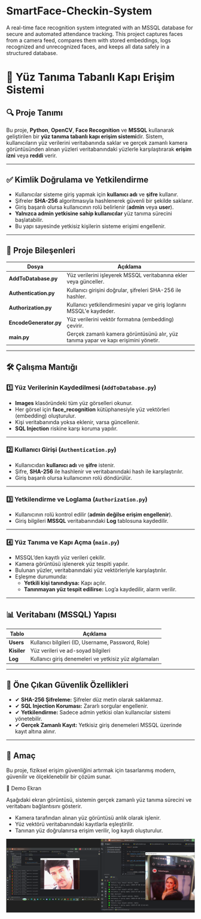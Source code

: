 # SmartFace-Checkin-System
A real-time face recognition system integrated with an MSSQL database for secure and automated attendance tracking. This project captures faces from a camera feed, compares them with stored embeddings, logs recognized and unrecognized faces, and keeps all data safely in a structured database.

# 📌 Yüz Tanıma Tabanlı Kapı Erişim Sistemi

## 🔍 Proje Tanımı
Bu proje, **Python**, **OpenCV**, **Face Recognition** ve **MSSQL** kullanarak geliştirilen bir **yüz tanıma tabanlı kapı erişim sistemi**dir. Sistem, kullanıcıların yüz verilerini veritabanında saklar ve gerçek zamanlı kamera görüntüsünden alınan yüzleri veritabanındaki yüzlerle karşılaştırarak **erişim izni** veya **reddi** verir.

---

## ✅ Kimlik Doğrulama ve Yetkilendirme
- Kullanıcılar sisteme giriş yapmak için **kullanıcı adı** ve **şifre** kullanır.
- Şifreler **SHA-256** algoritmasıyla hashlenerek güvenli bir şekilde saklanır.
- Giriş başarılı olursa kullanıcının rolü belirlenir (**admin** veya **user**).
- **Yalnızca admin yetkisine sahip kullanıcılar** yüz tanıma sürecini başlatabilir.
- Bu yapı sayesinde yetkisiz kişilerin sisteme erişimi engellenir.

---

## 📂 Proje Bileşenleri

| Dosya | Açıklama |
|---------------------|---------------------------------------------------------------------------------------------|
| **AddToDatabase.py** | Yüz verilerini işleyerek MSSQL veritabanına ekler veya günceller. |
| **Authentication.py** | Kullanıcı girişini doğrular, şifreleri SHA-256 ile hashler. |
| **Authorization.py** | Kullanıcı yetkilendirmesini yapar ve giriş loglarını MSSQL'e kaydeder. |
| **EncodeGenerator.py** | Yüz verilerini vektör formatına (embedding) çevirir. |
| **main.py** | Gerçek zamanlı kamera görüntüsünü alır, yüz tanıma yapar ve kapı erişimini yönetir. |

---

## 🛠 Çalışma Mantığı

### 1️⃣ Yüz Verilerinin Kaydedilmesi (`AddToDatabase.py`)
- **Images** klasöründeki tüm yüz görselleri okunur.
- Her görsel için **face_recognition** kütüphanesiyle yüz vektörleri (embedding) oluşturulur.
- Kişi veritabanında yoksa eklenir, varsa güncellenir.
- **SQL Injection** riskine karşı koruma yapılır.

---

### 2️⃣ Kullanıcı Girişi (`Authentication.py`)
- Kullanıcıdan **kullanıcı adı** ve **şifre** istenir.
- Şifre, **SHA-256** ile hashlenir ve veritabanındaki hash ile karşılaştırılır.
- Giriş başarılı olursa kullanıcının rolü döndürülür.

---

### 3️⃣ Yetkilendirme ve Loglama (`Authorization.py`)
- Kullanıcının rolü kontrol edilir (**admin değilse erişim engellenir**).
- Giriş bilgileri **MSSQL** veritabanındaki **Log** tablosuna kaydedilir.

---

### 4️⃣ Yüz Tanıma ve Kapı Açma (`main.py`)
- MSSQL’den kayıtlı yüz verileri çekilir.
- Kamera görüntüsü işlenerek yüz tespiti yapılır.
- Bulunan yüzler, veritabanındaki yüz vektörleriyle karşılaştırılır.
- Eşleşme durumunda:
  - **Yetkili kişi tanındıysa:** Kapı açılır.
  - **Tanınmayan yüz tespit edilirse:** Log’a kaydedilir, alarm verilir.

---

## 📊 Veritabanı (MSSQL) Yapısı

| Tablo | Açıklama |
|----------------|----------------------------------------------------------|
| **Users** | Kullanıcı bilgileri (ID, Username, Password, Role) |
| **Kisiler** | Yüz verileri ve ad-soyad bilgileri |
| **Log** | Kullanıcı giriş denemeleri ve yetkisiz yüz algılamaları |

---

## 🔑 Öne Çıkan Güvenlik Özellikleri
- ✔ **SHA-256 Şifreleme:** Şifreler düz metin olarak saklanmaz.
- ✔ **SQL Injection Koruması:** Zararlı sorgular engellenir.
- ✔ **Yetkilendirme:** Sadece admin yetkisi olan kullanıcılar sistemi yönetebilir.
- ✔ **Gerçek Zamanlı Kayıt:** Yetkisiz giriş denemeleri MSSQL üzerinde kayıt altına alınır.

---

## 🚀 Amaç
Bu proje, fiziksel erişim güvenliğini artırmak için tasarlanmış modern, güvenilir ve ölçeklenebilir bir çözüm sunar.

<p> 📸 Demo Ekran

Aşağıdaki ekran görüntüsü, sistemin gerçek zamanlı yüz tanıma sürecini ve veritabanı bağlantısını gösterir.  
- Kamera tarafından alınan yüz görüntüsü anlık olarak işlenir.
- Yüz vektörü veritabanındaki kayıtlarla eşleştirilir.
- Tanınan yüz doğrulanırsa erişim verilir, log kaydı oluşturulur.
</p>

![image alt](https://github.com/berrysu42/SmartFace-Checkin-System/blob/ee21e385f84e21813e8ec3c29d0877a1cc9c9de0/Ekran%20G%C3%B6r%C3%BCnt%C3%BCs%C3%BC%20(1322).png)
